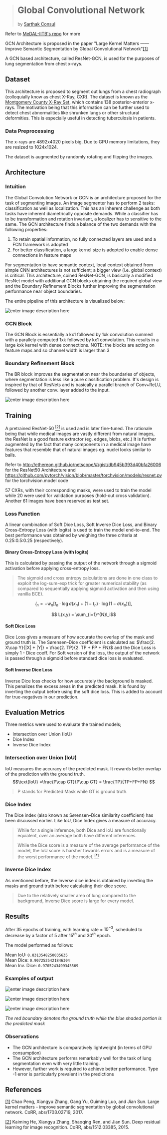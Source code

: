 


># Global Convolutional Network
>by [Sarthak Consul](https://github.com/SConsul)

Refer to [MeDAL-IITB's repo](https://github.com/MEDAL-IITB/Lung-Segmentation) for more

GCN Architecture is proposed in the paper "Large Kernel Matters ——
Improve Semantic Segmentation by Global Convolutional Network"[[1]](https://arxiv.org/abs/1703.02719)

A GCN based architecture, called ResNet-GCN, is used for the purposes of lung segmentation from chest x-rays.

## Dataset
 
  This architecture is proposed to segment out lungs from a chest radiograph (colloquially know as chest X-Ray, CXR).  The dataset is known as the [Montgomery County X-Ray Set](https://ceb.nlm.nih.gov/repositories/tuberculosis-chest-x-ray-image-data-sets/), which contains 138 posterior-anterior x-rays. The motivation being that this information can be further used to detect chest abnormalities like shrunken lungs or other structural deformities. This is especially useful in detecting tuberculosis in patients.
  
### Data Preprocessing
The x-rays are 4892x4020 pixels big. Due to GPU memory limitations, they are resized to 1024x1024.

The dataset is augmented by randomly rotating and flipping the images.
 
## Architecture
 
### Intuition
 
The Global Convolution Network or GCN is an architecture proposed for the task of segmenting images. An image segmenter has to perform 2 tasks: classification as well as localization. This has an inherent challenge as both tasks have inherent diametrically opposite demands.
While a classifier has to be transformation and rotation invariant, a localizer has to sensitive to the same. The GCN architecture finds a balance of the two demands with the following properties:

 1. To retain spatial information, no fully connected layers are used and a FCN framework is adopted
 2. For better classification, a large kernel size is adopted to enable dense connections in feature maps
 
For segmentation to have semantic context, local context obtained from simple CNN architectures is not sufficient; a bigger view (i.e. global context) is critical. 
This architecture, coined ResNet-GCN, is basically a modified ResNet model with additional GCN blocks obtaining the required global view and the Boundary Refinement Blocks further improving the segmentation performance near object boundaries.

The entire pipeline of this architecture is visualized below: 

![enter image description here](https://lh3.googleusercontent.com/jma3XKGwaLnS4-0TYajAsD8gNYg0_uJ0W81Xj5ssOjub3DdEhkjxhrcUEAoTJEyZ6_l7VBCmPybM "ResNet-GCN Pipeline")
### GCN Block
  The GCN Block is essentially a kx1 followed by 1xk convolution summed with a parallely computed 1xk followed by kx1 convolution.  This results in a large kxk kernel with dense connections.
  NOTE: the blocks are acting on feature maps and so channel width is larger than 3
  
### Boundary Refinement Block 
  
  The BR block improves the segmentation near the boundaries of objects, where segmentation is less like a pure classification problem. It's design is inspired by that of ResNets and is basically a parallel branch of Conv+ReLU, followed by another conv. layer added to the input.
  
![enter image description here](https://lh3.googleusercontent.com/b-WoF5ESCbTOWeR1mvHd6LTd-I0HAZ1V2pFX1E1NnSnTZhPb_eDnHevCPnUwTCb3aH6ituCTFz-_ "GCN and BR Block") 

## Training 

A pretrained ResNet-50 [$^{[2]}$](https://arxiv.org/abs/1512.03385) is used and is later fine-tuned. The rationale being that while medical images are vastly different from natural images, the ResNet is a good feature extractor (eg. edges, blobs, etc.) It is further augmented by the fact that many components in a medical image have features that resemble that of natural images eg. nuclei looks similar to balls.
 
Refer to http://ethereon.github.io/netscope/#/gist/db945b393d40bfa26006 for the ResNet50 Architecture and https://github.com/pytorch/vision/blob/master/torchvision/models/resnet.py for the torchvision.model code

57 CXRs, with their corresponding masks, were used to train the model while 20 were used for validation purposes (hold-out cross validation). Another 61 images have been reserved as test set.

### Loss Function
 
A linear combination of Soft Dice Loss, Soft Inverse Dice Loss, and Binary Cross-Entropy Loss (with logits) is used to train the model end-to-end. The best performance was obtained by weighing the three criteria at 0.25:0.5:0.25 (respectively).

#### Binary Cross-Entropy Loss (with logits)

This is calculated by passing the output of the network through a sigmoid activation before applying cross-entropy loss.

> The sigmoid and cross entropy calculations  are done in one class to exploit the log-sum-exp trick for greater numerical stability (as compared to sequentially applying sigmoid activation and then using vanilla BCE).

$$l_n = - w_n \left[ t_n \cdot \log \sigma(x_n) + (1 - t_n) \cdot \log (1 - \sigma(x_n)) \right],$$

$$ L(x,y) = \sum_{i=1}^{N}l_i$$

#### Soft Dice Loss
 
Dice Loss gives a measure of how accurate the overlap of the mask and ground truth is.
The Sørensen–Dice coefficient is calculated as: $\frac{2. X\cap Y}{|X| + |Y|} = \frac{2. TP}{2. TP + FP + FN}$  and the Dice Loss is simply 1 - Dice coeff.
For Soft version of the loss, the output of the network is passed through a sigmoid before standard dice loss is evaluated.

 #### Soft Inverse Dice Loss

Inverse Dice loss checks for how accurately the background is masked. This penalizes the excess areas in the predicted mask. It is found by inverting the output before using the soft dice loss. This is added to account for true-negatives in our prediction.
  
 ## Evaluation Metrics
 
 Three metrics were used to evaluate the trained models;
  - Intersection over Union (IoU)
 - Dice Index
 - Inverse Dice Index

  ### Intersection over Union (IoU)
   
   IoU measures the accuracy of the predicted mask. It rewards better overlap of the prediction with the ground truth.
  $$\text{IoU} =\frac{P\cap GT}{P\cup GT} = \frac{TP}{TP+FP+FN} $$ 
	

> P stands for Predicted Mask while GT is ground truth.
   
   ### Dice Index
   The Dice index (also known as Sørensen–Dice similarity coefficient) has been discussed earlier. 
   Like IoU, Dice Index gives a measure of accuracy.
   > While for a single inference, both Dice and IoU are functionally equialent, over an average both have different inferences. 
   > 
   > While the Dice score is a measure of the average performance of the model, the IoU score is harsher towards errors and is a measure of the worst performance of the model. [$^{[\dagger]}$](https://stats.stackexchange.com/questions/273537/f1-dice-score-vs-iou)
  
   ### Inverse Dice Index
As mentioned before, the Inverse dice index is obtained by inverting the masks and ground truth before calculating their dice score. 
>Due to the relatively smaller area of lung compared to the background, Inverse Dice score is large for every model.

 ## Results 
After 35 epochs of training, with learning rate = $10^{-3}$, scheduled to decrease by a factor of 5 after $15^{th}$ and $30^{th}$ epoch.

The model performed as follows:

Mean IoU: `0.8313548250035635`  
Mean Dice: `0.9072525421846304`  
Mean Inv. Dice: `0.9705243499345569`

### Examples of output
![enter image description here](https://lh3.googleusercontent.com/vChrY5LOaR7n0tVGjbQf9jblP4a6i8dYtWtk0nsueBIrtMwRq9xKYP0VemoqeCS9dntLBVYxqMZl)

![enter image description here](https://lh3.googleusercontent.com/aLayT8QwUe_Rfu551P5-jFFQ1yjaoB5TD7k_FpPF0WANfy9dWYa4BJ8034Fkk5DjUIDCSYgoWJrH)

![enter image description here](https://lh3.googleusercontent.com/GJ8FzDAPUDGe2McEgglm0XSGZVFQVlX6e5KxHR9QfuTgXdVtvzYmlRayoj7t74opHhQ3Jx17iJ5-)

*The red boundary denotes the ground truth while the blue shaded portion is the predicted mask*


### Observations

- The GCN architecture is comparatively lightweight (in terms of GPU consumption)
 - The GCN architecture performs remarkably well for the task of lung segmentation even with very little training.
- However, further work is required to achieve better performance. Type -1 error is particularly prevalent in the predictions

## References
[[1]](https://arxiv.org/abs/1703.02719) Chao Peng, Xiangyu Zhang, Gang Yu, Guiming Luo, and Jian Sun. Large kernel matters - improve semantic segmentation by global convolutional network. CoRR, abs/1703.02719, 2017.

[[2]](https://arxiv.org/abs/1512.03385) Kaiming He, Xiangyu Zhang, Shaoqing Ren, and Jian Sun. Deep residual learning for image recognition. CoRR, abs/1512.03385, 2015.
